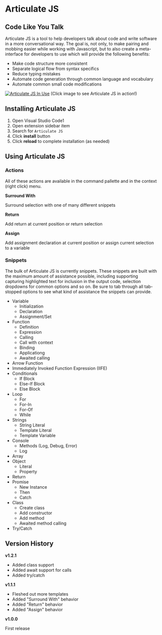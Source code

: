 # Articulate JS #
## Code Like You Talk ##

Articulate JS is a tool to help developers talk about code and write software in a more conversational way. The goal is, not only, to make pairing and mobbing easier while working with Javascript, but to also create a meta-interface for developers to use which will provide the following benefits:

- Make code structure more consistent
- Separate logical flow from syntax specifics
- Reduce typing mistakes
- Automate code generation through common language and vocabulary
- Automate common small code modifications

[![Articulate JS In Use](https://img.youtube.com/vi/ufiQuqXXDXc/0.jpg)](https://youtu.be/ufiQuqXXDXc)
(Click image to see Articulate JS in action!)

## Installing Articulate JS ##

1. Open Visual Studio Code1
2. Open extension sidebar item
3. Search for `Articulate JS`
4. Click **install** button
5. Click **reload** to complete installation (as needed)

## Using Articulate JS ##

### Actions ###

All of these actions are available in the command pallette and in the context (right click) menu.

**Surround With**

Surround selection with one of many different snippets

**Return**

Add return at current position or return selection

**Assign**

Add assignment declaration at current position or assign current selection to a variable

### Snippets ###

The bulk of Articulate JS is currently snippets.  These snippets are built with the maximum amount of assistance possible, including supporting capturing highlighted text for inclusion in the output code, selection dropdowns for common options and so on.  Be sure to tab through all tab-stopped options to see what kind of assistance the snippets can provide.

- Variable
    - Initialization
    - Declaration
    - Assignment/Set
- Function
    - Definition
    - Expression
    - Calling
    - Call with context
    - Binding
    - Applicationg
    - Awaited calling
- Arrow Function
- Immediately Invoked Function Expression (IIFE)
- Conditionals
    - If Block
    - Else-If Block
    - Else Block
- Loop
    - For
    - For-In
    - For-Of
    - While
- Strings
    - String Literal
    - Template Literal
    - Template Variable
- Console
    - Methods (Log, Debug, Error)
    - Log
- Array
- Object
    - Literal
    - Property
- Return
- Promise
    - New Instance
    - Then
    - Catch
- Class
    - Create class
    - Add constructor
    - Add method
    - Awaited method calling
- Try/Catch


## Version History ##

**v1.2.1**

- Added class support
- Added await support for calls
- Added try/catch

**v1.1.1**

- Fleshed out more templates
- Added "Surround With" behavior
- Added "Return" behavior
- Added "Assign" behavior

**v1.0.0**

First release